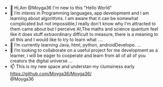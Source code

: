 - 👋 Hi,Am @Moyga36 I'm new to this "Hello World"
- 👀 I’m interes in Programming languages, app development  and I am learning about algorithms. I am aware that it can be somewhat complicated but not impossible,I really don't know why I'm attracted to them came about but I perceive AI,The maths and science quantum feel like it does stuff  extraordinary difficult to measure, there is a meaning to all this and I would like to try to learn what ....
- 🌱 I’m currently learning Java, html, python, androidDevelope. ...
- 💞️ I’m looking to collaborate on a useful project for me development as a learner, i will be eager to cooperate and learn from all of all of you creators the digital universe
  ...
- 📫 This is my new space and understan my clumsiness early 
<https://github.com/Moyga36/Moyga36/>
 <br>@Moyga36</br>
</a>

